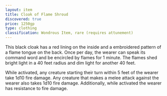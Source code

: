 ```yaml
---
layout: item
title: Cloak of Flame Shroud
discovered: true
price: 1250gp
type: clothing
classification: Wondrous Item, rare (requires attunement)
---
```

This black cloak has a red lining on the inside and a embroidered pattern of a flame tongue on the back. Once per day, the wearer can speak its command word and be encircled by flames for 1 minute. The flames shed bright light in a 40 feet radius and dim light for another 40 feet.

While activated, any creature starting their turn within 5 feet of the wearer take 1d10 fire damage. Any creature that makes a melee attack against the wearer also takes 1d10 fire damage. Additionally, while activated the wearer has resistance to fire damage.
